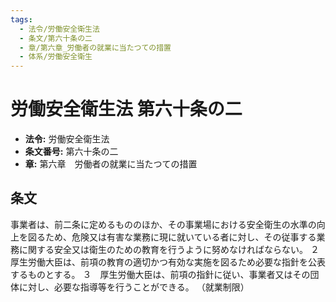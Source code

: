 ```yaml
---
tags:
  - 法令/労働安全衛生法
  - 条文/第六十条の二
  - 章/第六章_労働者の就業に当たつての措置
  - 体系/労働安全衛生
---
```

# 労働安全衛生法 第六十条の二

- **法令:** 労働安全衛生法
- **条文番号:** 第六十条の二
- **章:** 第六章　労働者の就業に当たつての措置

## 条文
事業者は、前二条に定めるもののほか、その事業場における安全衛生の水準の向上を図るため、危険又は有害な業務に現に就いている者に対し、その従事する業務に関する安全又は衛生のための教育を行うように努めなければならない。
２　厚生労働大臣は、前項の教育の適切かつ有効な実施を図るため必要な指針を公表するものとする。
３　厚生労働大臣は、前項の指針に従い、事業者又はその団体に対し、必要な指導等を行うことができる。
（就業制限）

